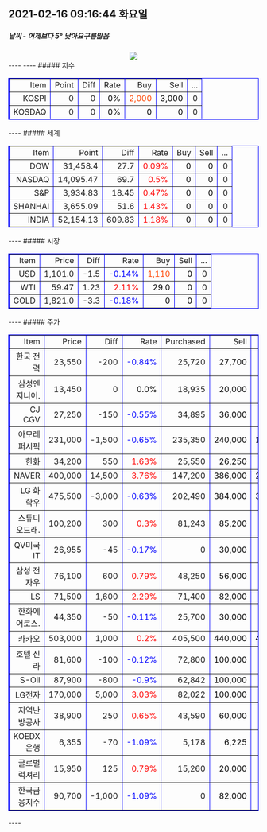 ##  2021-02-16 09:16:44   화요일 
##### 날씨   -   어제보다 5° 낮아요구름많음  
<center><img src="../img/naver_weather_week.png"></center>
----
----
##### 지수
<table border="1" bordercolor="blue" align = "center" >
<tr align = "right" > <td>Item</td><td>Point</td><td>Diff</td><td>Rate</td><td>Buy</td><td>Sell</td><td>...</td>  </tr>
<tr align = "right" > <td>KOSPI</td><td>0</td><td>0</td><td><font size="3" color="black" >0%</font> </td><td><font size="3" color="orangered">2,000</font></td><td><font size="3" color="black">3,000</font></td><td>0</td>  </tr>
<tr align = "right" > <td>KOSDAQ</td><td>0</td><td>0</td><td><font size="3" color="black" >0%</font> </td><td><font size="3" color="black">0</font></td><td><font size="3" color="black">0</font></td><td>0</td>  </tr>
</table>
----
##### 세계
<table border="1" bordercolor="blue" align = "center" >
<tr align = "right" > <td>Item</td><td>Point</td><td>Diff</td><td>Rate</td><td>Buy</td><td>Sell</td><td>...</td>  </tr>
<tr align = "right" > <td>DOW</td><td>31,458.4</td><td>27.7</td><td><font size="3" color="red" >0.09%</font></td><td><font size="3" color="black">0</font></td><td><font size="3" color="black">0</font></td><td>0</td>  </tr>
<tr align = "right" > <td>NASDAQ</td><td>14,095.47</td><td>69.7</td><td><font size="3" color="red" >0.5%</font></td><td><font size="3" color="black">0</font></td><td><font size="3" color="black">0</font></td><td>0</td>  </tr>
<tr align = "right" > <td>S&P</td><td>3,934.83</td><td>18.45</td><td><font size="3" color="red" >0.47%</font></td><td><font size="3" color="black">0</font></td><td><font size="3" color="black">0</font></td><td>0</td>  </tr>
<tr align = "right" > <td>SHANHAI</td><td>3,655.09</td><td>51.6</td><td><font size="3" color="red" >1.43%</font></td><td><font size="3" color="black">0</font></td><td><font size="3" color="black">0</font></td><td>0</td>  </tr>
<tr align = "right" > <td>INDIA</td><td>52,154.13</td><td>609.83</td><td><font size="3" color="red" >1.18%</font></td><td><font size="3" color="black">0</font></td><td><font size="3" color="black">0</font></td><td>0</td>  </tr>
</table>
----
##### 시장
<table border="1" bordercolor="blue" align = "center" >
<tr align = "right" > <td>Item</td><td>Price</td><td>Diff</td><td>Rate</td><td>Buy</td><td>Sell</td><td>...</td>  </tr>
<tr align = "right" > <td>USD</td><td>1,101.0</td><td>-1.5</td><td><font size="3" color="blue">-0.14%</font></td><td><font size="3" color="orangered">1,110</font></td><td><font size="3" color="black">0</font></td><td>0</td>  </tr>
<tr align = "right" > <td>WTI</td><td>59.47</td><td>1.23</td><td><font size="3" color="red">2.11%</font></td><td><font size="3" color="black">29.0</font></td><td><font size="3" color="black">0</font></td><td>0</td>  </tr>
<tr align = "right" > <td>GOLD</td><td>1,821.0</td><td>-3.3</td><td><font size="3" color="blue">-0.18%</font></td><td><font size="3" color="black">0</font></td><td><font size="3" color="black">0</font></td><td>0</td>  </tr>
</table>
----
##### 주가
<table border="1" bordercolor="blue" align = "center" >
<tr align = "right" > <td>Item</td><td>Price</td><td>Diff</td><td>Rate</td><td>Purchased</td><td>Sell</td><td>Buy</td>  </tr>
<tr align = "right" > <td>한국 전력</td><td>23,550</td><td>-200</td><td><font size="3" color="blue">-0.84%</font></td><td>25,720</td><td><font size="3" color="black">27,700</font></td><td><font size="3" color="black">20,700</font></td>  </tr>
<tr align = "right" > <td>삼성엔지니어.</td><td>13,450</td><td>0</td><td><font size="3" color="black">0.0%</font></td><td>18,935</td><td><font size="3" color="black">20,000</font></td><td><font size="3" color="black">8,000</font></td>  </tr>
<tr align = "right" > <td>CJ CGV</td><td>27,250</td><td>-150</td><td><font size="3" color="blue">-0.55%</font></td><td>34,895</td><td><font size="3" color="black">36,000</font></td><td><font size="3" color="black">0</font></td>  </tr>
<tr align = "right" > <td>아모레퍼시픽</td><td>231,000</td><td>-1,500</td><td><font size="3" color="blue">-0.65%</font></td><td>235,350</td><td><font size="3" color="black">240,000</font></td><td><font size="3" color="black">130,000</font></td>  </tr>
<tr align = "right" > <td>한화</td><td>34,200</td><td>550</td><td><font size="3" color="red">1.63%</font></td><td>25,550</td><td><font size="3" color="black">26,250</font></td><td><font size="3" color="black">26,250</font></td>  </tr>
<tr align = "right" > <td>NAVER</td><td>400,000</td><td>14,500</td><td><font size="3" color="red">3.76%</font></td><td>147,200</td><td><font size="3" color="black">386,000</font></td><td><font size="3" color="black">286,000</font></td>  </tr>
<tr align = "right" > <td>LG 화학우</td><td>475,500</td><td>-3,000</td><td><font size="3" color="blue">-0.63%</font></td><td>202,490</td><td><font size="3" color="black">384,000</font></td><td><font size="3" color="black">384,000</font></td>  </tr>
<tr align = "right" > <td>스튜디오드래.</td><td>100,200</td><td>300</td><td><font size="3" color="red">0.3%</font></td><td>81,243</td><td><font size="3" color="black">85,200</font></td><td><font size="3" color="black">85,200</font></td>  </tr>
<tr align = "right" > <td>QV미국IT</td><td>26,955</td><td>-45</td><td><font size="3" color="blue">-0.17%</font></td><td>0</td><td><font size="3" color="black">30,000</font></td><td><font size="3" color="black">20,000</font></td>  </tr>
<tr align = "right" > <td>삼성 전자우</td><td>76,100</td><td>600</td><td><font size="3" color="red">0.79%</font></td><td>48,250</td><td><font size="3" color="black">56,000</font></td><td><font size="3" color="black">45,000</font></td>  </tr>
<tr align = "right" > <td>LS</td><td>71,500</td><td>1,600</td><td><font size="3" color="red">2.29%</font></td><td>71,400</td><td><font size="3" color="black">82,000</font></td><td><font size="3" color="black">60,000</font></td>  </tr>
<tr align = "right" > <td>한화에어로스.</td><td>44,350</td><td>-50</td><td><font size="3" color="blue">-0.11%</font></td><td>25,700</td><td><font size="3" color="black">30,000</font></td><td><font size="3" color="black">24,000</font></td>  </tr>
<tr align = "right" > <td>카카오</td><td>503,000</td><td>1,000</td><td><font size="3" color="red">0.2%</font></td><td>405,500</td><td><font size="3" color="black">440,000</font></td><td><font size="3" color="black">400,000</font></td>  </tr>
<tr align = "right" > <td>호텔 신라</td><td>81,600</td><td>-100</td><td><font size="3" color="blue">-0.12%</font></td><td>72,800</td><td><font size="3" color="black">100,000</font></td><td><font size="3" color="black">70,000</font></td>  </tr>
<tr align = "right" > <td>S-Oil</td><td>87,900</td><td>-800</td><td><font size="3" color="blue">-0.9%</font></td><td>62,842</td><td><font size="3" color="black">100,000</font></td><td><font size="3" color="black">50,000</font></td>  </tr>
<tr align = "right" > <td>LG전자</td><td>170,000</td><td>5,000</td><td><font size="3" color="red">3.03%</font></td><td>82,022</td><td><font size="3" color="black">100,000</font></td><td><font size="3" color="black">60,000</font></td>  </tr>
<tr align = "right" > <td>지역난방공사</td><td>38,900</td><td>250</td><td><font size="3" color="red">0.65%</font></td><td>43,590</td><td><font size="3" color="black">60,000</font></td><td><font size="3" color="black">30,000</font></td>  </tr>
<tr align = "right" > <td>KOEDX은행</td><td>6,355</td><td>-70</td><td><font size="3" color="blue">-1.09%</font></td><td>5,178</td><td><font size="3" color="black">6,225</font></td><td><font size="3" color="black">6,225</font></td>  </tr>
<tr align = "right" > <td>글로벌럭셔리</td><td>15,950</td><td>125</td><td><font size="3" color="red">0.79%</font></td><td>15,260</td><td><font size="3" color="black">20,000</font></td><td><font size="3" color="black">10,000</font></td>  </tr>
<tr align = "right" > <td>한국금융지주</td><td>90,700</td><td>-1,000</td><td><font size="3" color="blue">-1.09%</font></td><td>0</td><td><font size="3" color="black">82,000</font></td><td><font size="3" color="black">60,000</font></td>  </tr>
</table>
----
